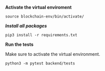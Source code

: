**Activate the virtual enviroment**
```
source blockchain-env/bin/activate/
```

***Install all packages***
```
pip3 install -r requirements.txt
```

**Run the tests**

Make sure to activate the virtual environment.

```
python3 -m pytest backend/tests
```